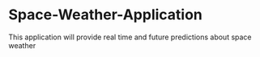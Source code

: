 # Space-Weather-Application
This application will provide real time and future predictions about space weather 
